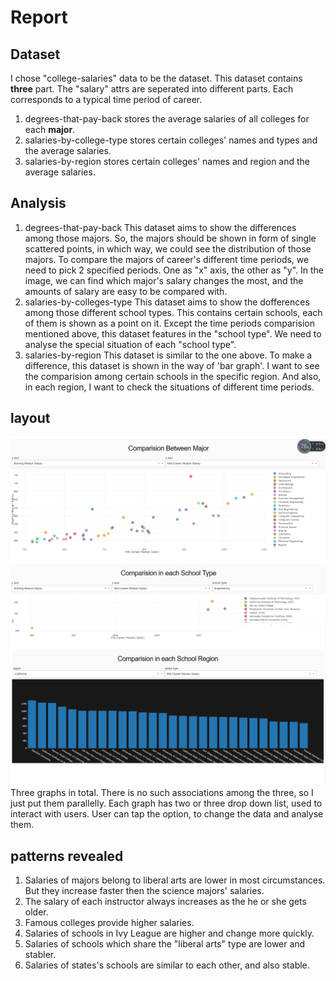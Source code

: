 # Report

## Dataset
I chose "college-salaries" data to be the dataset.
This dataset contains **three** part.
The "salary" attrs are seperated into different parts. Each corresponds to a typical time period of career.  
1. degrees-that-pay-back
stores the average salaries of all colleges for each **major**.
2. salaries-by-college-type
stores certain colleges' names and types and the average salaries.
3. salaries-by-region
stores certain colleges' names and region and the average salaries.

## Analysis
1. degrees-that-pay-back
This dataset aims to show the differences among those majors.
So, the majors should be shown in form of single scattered points, in which way, we could see the distribution of those majors.
To compare the majors of career's different time periods, we need to pick 2 specified periods. One as "x" axis, the other as "y".
In the image, we can find which major's salary changes the most, and the amounts of salary are easy to be compared with.
2. salaries-by-colleges-type
This dataset aims to show the dofferences among those different school types.
This contains certain schools, each of them is shown as a point on it.
Except the time periods comparision mentioned above, this dataset features in the "school type". We need to analyse the special situation 
of each "school type".
3. salaries-by-region
This dataset is similar to the one above. To make a difference, this dataset is shown in the way of 'bar graph'.
I want to see the comparision among certain schools in the specific region. And also, in each region, I want to check the situations of different time periods.

## layout
![UI](/imgs/1.png)
![UI](/imgs/2.png)
Three graphs in total. There is no such associations among the three, so I just put them parallelly.
Each graph has two or three drop down list, used to interact with users. User can tap the option, to change the data and analyse them.

## patterns revealed
1. Salaries of majors belong to liberal arts are lower in most circumstances. But they increase faster then the science majors' salaries.
2. The salary of each instructor always increases as the he or she gets older.
3. Famous colleges provide higher salaries.
4. Salaries of schools in Ivy League are higher and change more quickly.
5. Salaries of schools which share the "liberal arts" type are lower and stabler.
6. Salaries of states's schools are similar to each other, and also stable.